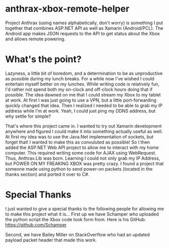 # anthrax-xbox-remote-helper
Project Anthrax (using names alphabetically, don't worry) is something I put together that combines ASP.NET API as well as Xamarin (Android/PCL). The Android app makes JSON requests to the API to get status about the Xbox and allows remote powering.

# What's the point?
Lazyness, a little bit of boredom, and a determination to be as unproductive as possible during my lunch breaks. For a while now I've wished I could entertain myself better on my lunches. While writing code is relatively fun, I'd rather not spend both my on-clock and off-clock hours doing that if possible. The idea dawned on me that I could stream my Xbox to my tablet at work. At first I was just going to use a VPN, but a little port-forwarding quickly changed that idea. Then I realized I needed to be able to grab my IP address while I'm at work. Yeah, I could just ping my DDNS address, but why settle for simple?

That's where this project came in. I wanted to try out Xamarin development anywhere and figured I could make it into something actually useful as well. At first my idea was to use the Java.Net implementation of sockets, but forget that! I wanted to make this as convuluted as possible! So I then added the ASP.NET Web API project to allow me to interact with my home computer. This required writing some code for AJAX using WebRequest. Thus, Anthrax.Lib was born. Learning I could not only grab my IP Address, but POWER ON MY FREAKING XBOX was pretty crazy. I found a project that someone made using python to send power-on packets (located in the thanks section) and ported it over to C#.

# Special Thanks
I just wanted to give a special thanks to the following people for allowing me to make this project what it is...
First up we have Schamper who uploaded the python script the Xbox code took form from. Here is his GitHub: https://github.com/Schamper

Second, we have Bailey Miller on StackOverflow who had an updated payload packet header that made this work.
